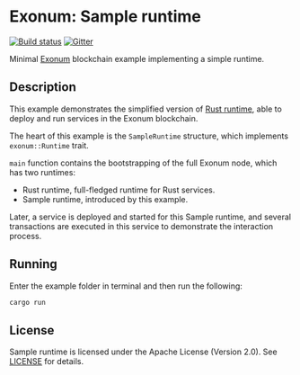 # Exonum: Sample runtime

[![Build status][travis-image]][travis-url]
[![Gitter][gitter-image]][gitter-url]

[travis-image]: https://travis-ci.com/exonum/exonum.svg?branch=master
[travis-url]: https://travis-ci.com/exonum/exonum
[gitter-image]: https://img.shields.io/gitter/room/exonum/exonum.svg?style=flat-square
[gitter-url]: https://gitter.im/exonum/exonum

Minimal [Exonum](https://github.com/exonum/exonum) blockchain example implementing
a simple runtime.

## Description

This example demonstrates the simplified version of [Rust runtime][rust-runtime],
able to deploy and run services in the Exonum blockchain.

The heart of this example is the `SampleRuntime` structure, which implements
`exonum::Runtime` trait.

`main` function contains the bootstrapping of the full Exonum node, which has
two runtimes:

- Rust runtime, full-fledged runtime for Rust services.
- Sample runtime, introduced by this example.

Later, a service is deployed and started for this Sample runtime, and several transactions
are executed in this service to demonstrate the interaction process.

## Running

Enter the example folder in terminal and then run the following:

```sh
cargo run
```

## License

Sample runtime is licensed under the Apache License (Version 2.0). See
[LICENSE](LICENSE) for details.

[rust-runtime]: ../../runtimes/rust
